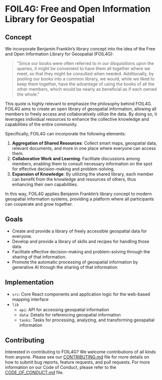 # FOIL4G: Free and Open Information Library for Geospatial

## Concept

We incorporate Benjamin Franklin’s library concept into the idea of the Free and Open Information Library for Geospatial (FOIL4G):

> "Since our books were often referred to in our disquisitions upon the queries, it might be convenient to have them all together where we meet, so that they might be consulted when needed. Additionally, by pooling our books into a common library, we would, while we liked to keep them together, have the advantage of using the books of all the other members, which would be nearly as beneficial as if each owned the whole."

This quote is highly relevant to emphasize the philosophy behind FOIL4G. FOIL4G aims to create an open library of geospatial information, allowing all members to freely access and collaboratively utilize the data. By doing so, it leverages individual resources to enhance the collective knowledge and capabilities of the entire community.

Specifically, FOIL4G can incorporate the following elements:

1. **Aggregation of Shared Resources**: Collect smart maps, geospatial data, relevant documents, and more in one place where everyone can access them.
2. **Collaborative Work and Learning**: Facilitate discussions among members, enabling them to consult necessary information on the spot for effective decision-making and problem-solving.
3. **Expansion of Knowledge**: By utilizing the shared library, each member can benefit from the knowledge and resources of others, thus enhancing their own capabilities.

In this way, FOIL4G applies Benjamin Franklin’s library concept to modern geospatial information systems, providing a platform where all participants can cooperate and grow together.

## Goals

- Create and provide a library of freely accessible geospatial data for everyone.
- Develop and provide a library of skills and recipes for handling those data.
- Facilitate effective decision-making and problem-solving through the sharing of that information.
- Promote the automatic processing of geospatial information by generative AI through the sharing of that information.

## Implementation

- `src`: Core React components and application logic for the web-based mapping interface
- `lib`
  - `api`: API for accessing geospatial information
  - `data`: Details for referencing geospatial information
  - `tasks`: Tasks for processing, analyzing, and transforming geospatial information

## Contributing

Interested in contributing to FOIL4G? We welcome contributions of all kinds from anyone. Please see our [CONTRIBUTING.md](CONTRIBUTING.md) file for more details on how to submit bug reports, feature requests, and pull requests. For more information on our Code of Conduct, please refer to the [CODE_OF_CONDUCT.md](CODE_OF_CONDUCT.md) file.
